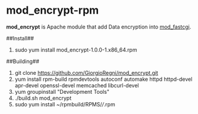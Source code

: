 mod_encrypt-rpm
===============

**mod_encrypt** is Apache module that add Data encryption into 
[mod_fastcgi](http://www.fastcgi.com/mod_fastcgi/docs/mod_fastcgi.html).


##Install##
1. sudo yum install mod_encrypt-1.0.0-1.x86_64.rpm

##Building##

1. git clone https://github.com/GiorgioRegni/mod_encrypt.git
2. yum install rpm-build rpmdevtools autoconf automake httpd httpd-devel apr-devel openssl-devel memcached libcurl-devel
3. yum groupinstall "Development Tools"
4. ./build.sh mod_encrypt
5. sudo yum install ~/rpmbuild/RPMS/*/*.rpm

